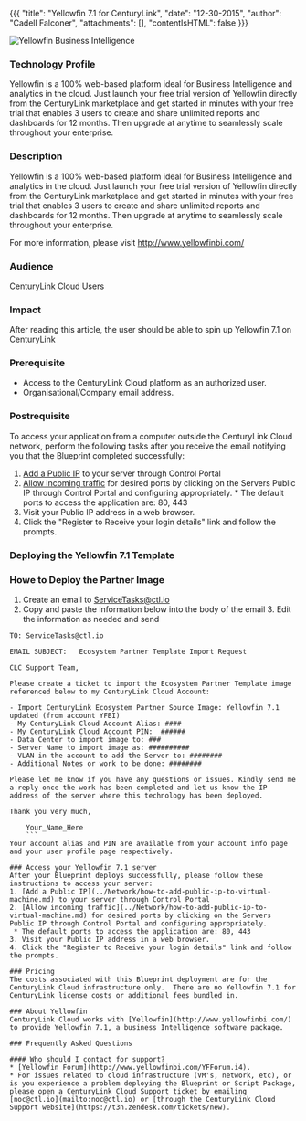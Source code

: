 {{{
  "title": "Yellowfin 7.1 for CenturyLink",
  "date": "12-30-2015",
  "author": "Cadell Falconer",
  "attachments": [],
  "contentIsHTML": false
}}}

![Yellowfin Business Intelligence](http://../../images/yf-logo.png)

### Technology Profile

Yellowfin is a 100% web-based platform ideal for Business Intelligence and analytics in the cloud. Just launch your free trial version of Yellowfin directly from the CenturyLink marketplace and get started in minutes with your free trial that enables 3 users to create and share unlimited reports and dashboards for 12 months. Then upgrade at anytime to seamlessly scale throughout your enterprise.

### Description

Yellowfin is a 100% web-based platform ideal for Business Intelligence and analytics in the cloud. Just launch your free trial version of Yellowfin directly from the CenturyLink marketplace and get started in minutes with your free trial that enables 3 users to create and share unlimited reports and dashboards for 12 months. Then upgrade at anytime to seamlessly scale throughout your enterprise.

For more information, please visit http://www.yellowfinbi.com/

### Audience
CenturyLink Cloud Users

### Impact
After reading this article, the user should be able to spin up Yellowfin 7.1 on CenturyLink

### Prerequisite
- Access to the CenturyLink Cloud platform as an authorized user.
- Organisational/Company email address.

### Postrequisite
To access your application from a computer outside the CenturyLink Cloud network, perform the following tasks after you receive the email notifying you that the Blueprint completed successfully:
  1. [Add a Public IP](../Network/how-to-add-public-ip-to-virtual-machine.md) to your server through Control Portal
  2. [Allow incoming traffic](../Network/how-to-add-public-ip-to-virtual-machine.md) for desired ports by clicking on the Servers Public IP through Control Portal and configuring appropriately.
    * The default ports to access the application are: 80, 443
  3. Visit your Public IP address in a web browser.
  4. Click the "Register to Receive your login details" link and follow the prompts.

### Deploying the Yellowfin 7.1 Template

### Howe to Deploy the Partner Image
  1. Create an email to ServiceTasks@ctl.io
  2. Copy and paste the information below into the body of the email
	3. Edit the information as needed and send

   ```
  TO: ServiceTasks@ctl.io

  EMAIL SUBJECT:   Ecosystem Partner Template Import Request

  CLC Support Team,

  Please create a ticket to import the Ecosystem Partner Template image referenced below to my CenturyLink Cloud Account:

  - Import CenturyLink Ecosystem Partner Source Image: Yellowfin 7.1 updated (from account YFBI)
  - My CenturyLink Cloud Account Alias: ####
  - My CenturyLink Cloud Account PIN:  ######
  - Data Center to import image to: ###
  - Server Name to import image as: ##########
  - VLAN in the account to add the Server to: ########
  - Additional Notes or work to be done: ########

  Please let me know if you have any questions or issues. Kindly send me a reply once the work has been completed and let us know the IP address of the server where this technology has been deployed.

  Thank you very much,

	   Your_Name_Here
	   ``` 	
Your account alias and PIN are available from your account info page and your user profile page respectively.  

### Access your Yellowfin 7.1 server
After your Blueprint deploys successfully, please follow these instructions to access your server:
  1. [Add a Public IP](../Network/how-to-add-public-ip-to-virtual-machine.md) to your server through Control Portal
  2. [Allow incoming traffic](../Network/how-to-add-public-ip-to-virtual-machine.md) for desired ports by clicking on the Servers Public IP through Control Portal and configuring appropriately.
    * The default ports to access the application are: 80, 443
  3. Visit your Public IP address in a web browser.
  4. Click the "Register to Receive your login details" link and follow the prompts.

### Pricing
The costs associated with this Blueprint deployment are for the CenturyLink Cloud infrastructure only.  There are no Yellowfin 7.1 for CenturyLink license costs or additional fees bundled in.

### About Yellowfin
CenturyLink Cloud works with [Yellowfin](http://www.yellowfinbi.com/) to provide Yellowfin 7.1, a business Intelligence software package.

### Frequently Asked Questions

#### Who should I contact for support?
* [Yellowfin Forum](http://www.yellowfinbi.com/YFForum.i4).
* For issues related to cloud infrastructure (VM's, network, etc), or is you experience a problem deploying the Blueprint or Script Package, please open a CenturyLink Cloud Support ticket by emailing [noc@ctl.io](mailto:noc@ctl.io) or [through the CenturyLink Cloud Support website](https://t3n.zendesk.com/tickets/new).
